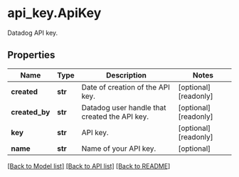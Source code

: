 # api_key.ApiKey

Datadog API key.
## Properties
Name | Type | Description | Notes
------------ | ------------- | ------------- | -------------
**created** | **str** | Date of creation of the API key. | [optional] [readonly] 
**created_by** | **str** | Datadog user handle that created the API key. | [optional] [readonly] 
**key** | **str** | API key. | [optional] [readonly] 
**name** | **str** | Name of your API key. | [optional] 

[[Back to Model list]](README.md#documentation-for-models) [[Back to API list]](README.md#documentation-for-api-endpoints) [[Back to README]](README.md)


